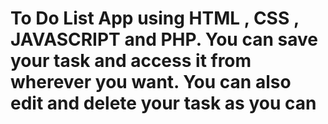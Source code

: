 # To Do List App using HTML , CSS , JAVASCRIPT and PHP. You can save your task and access it from wherever you want. You can also edit and delete your task as you can

